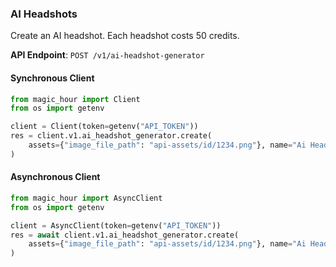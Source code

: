 
### AI Headshots <a name="create"></a>

Create an AI headshot. Each headshot costs 50 credits.

**API Endpoint**: `POST /v1/ai-headshot-generator`

#### Synchronous Client

```python
from magic_hour import Client
from os import getenv

client = Client(token=getenv("API_TOKEN"))
res = client.v1.ai_headshot_generator.create(
    assets={"image_file_path": "api-assets/id/1234.png"}, name="Ai Headshot image"
)
```

#### Asynchronous Client

```python
from magic_hour import AsyncClient
from os import getenv

client = AsyncClient(token=getenv("API_TOKEN"))
res = await client.v1.ai_headshot_generator.create(
    assets={"image_file_path": "api-assets/id/1234.png"}, name="Ai Headshot image"
)
```

